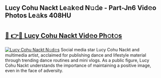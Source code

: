 ## Lucy Cohu Nackt Le𝚊k𝚎d N𝚞𝚍e - Part-Jn6 Vid𝚎o Photos Le𝚊ks 408HU

# <h2><a href="http://fb0ujr.evod.top/?m=Lucy+Cohu+Nackt">🔗 👉🔴 Lucy Cohu Nackt Vid𝚎o Ph𝚘t𝚘s</a></h2>

[![Lucy Cohu Nackt N𝚞d𝚎s](https://i.imgur.com/8V9OHl7.gif)](http://fb0ujr.evod.top/?m=Lucy+Cohu+Nackt)
Social media star Lucy Cohu Nackt and multimedia artist, acclaimed for publishing dance and lifestyle material through trending dance routines and mini vlogs. As a public figure, Lucy Cohu Nackt understands the importance of maintaining a positive image, even in the face of adversity. 
